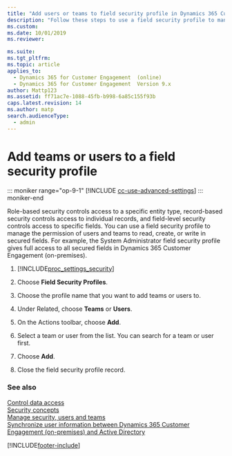 ```yaml
---
title: "Add users or teams to field security profile in Dynamics 365 Customer Engagement (on-premises)"
description: "Follow these steps to use a field security profile to manage the permission of users and teams to read, create, or write in secured fields."
ms.custom: 
ms.date: 10/01/2019
ms.reviewer: 

ms.suite: 
ms.tgt_pltfrm: 
ms.topic: article
applies_to: 
  - Dynamics 365 for Customer Engagement  (online)
  - Dynamics 365 for Customer Engagement  Version 9.x
author: Mattp123
ms.assetid: ff71ac7e-1088-45fb-b998-6a85c155f93b
caps.latest.revision: 14
ms.author: matp
search.audienceType: 
  - admin
---
```

# Add teams or users to a field security profile

::: moniker range="op-9-1"
[!INCLUDE [cc-use-advanced-settings](../includes/cc-use-advanced-settings.md)]
::: moniker-end

Role-based security controls access to a specific entity type, record-based security controls access to individual records, and field-level security controls access to specific fields. You can use a field security profile to manage the permission of users and teams to read, create, or write in secured fields. For example, the System Administrator field security profile gives full access to all secured fields in Dynamics 365 Customer Engagement (on-premises).  
  
1. [!INCLUDE[proc_settings_security](../includes/proc-settings-security.md)]  
  
2. Choose **Field Security Profiles**.  
  
3. Choose the profile name that you want to add teams or users to.  
  
4. Under Related, choose **Teams** or **Users**.  
  
5. On the Actions toolbar, choose **Add**.  
  
6. Select a team or user from the list. You can search for a team or user first.  
  
7. Choose **Add**.  
  
8. Close the field security profile record.  
  
### See also  
 [Control data access](../admin/security-roles-privileges.md)   
 [Security concepts](../admin/security-concepts.md)   
 [Manage security, users and teams](../admin/manage-security-users-and-teams.md)   
 [Synchronize user information between Dynamics 365 Customer Engagement (on-premises) and Active Directory](../admin/synchronize-user-information-active-directory.md)


[!INCLUDE[footer-include](../../../includes/footer-banner.md)]
